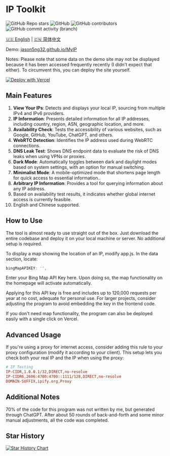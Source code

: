 # IP Toolkit

![GitHub Repo stars](https://img.shields.io/github/stars/jason5ng32/MyIP)
![GitHub](https://img.shields.io/github/license/jason5ng32/MyIP)
![GitHub contributors](https://img.shields.io/github/contributors/jason5ng32/MyIP)
![GitHub commit activity (branch)](https://img.shields.io/github/commit-activity/m/jason5ng32/MyIP)

[🇺🇸 English](README.md) | [🇨🇳 简体中文](README_CN.md)


Demo: [jason5ng32.github.io/MyIP](https://jason5ng32.github.io/MyIP/)

Notes: Please note that some data on the demo site may not be displayed because it has been accessed frequently recently (I didn't expect that either). To circumvent this, you can deploy the site yourself.

[![Deploy with Vercel](https://vercel.com/button)](https://vercel.com/new/clone?repository-url=https%3A%2F%2Fgithub.com%2Fjason5ng32%2FMyIP&project-name=MyIP&repository-name=MyIP)

## Main Features

1. **View Your IPs**: Detects and displays your local IP, sourcing from multiple IPv4 and IPv6 providers.
2. **IP Information**: Presents detailed information for all IP addresses, including country, region, ASN, geographic location, and more.
3. **Availability Check**: Tests the accessibility of various websites, such as Google, GitHub, YouTube, ChatGPT, and others.
4. **WebRTC Detection**: Identifies the IP address used during WebRTC connections.
5. **DNS Leak Test**: Shows DNS endpoint data to evaluate the risk of DNS leaks when using VPNs or proxies.
6. **Dark Mode**: Automatically toggles between dark and daylight modes based on system settings, with an option for manual switching.
7. **Minimalist Mode**: A mobile-optimized mode that shortens page length for quick access to essential information..
8. **Arbitrary IP Information**: Provides a tool for querying information about any IP address.
9. Based on availability test results, it indicates whether global internet access is currently feasible.
10. English and Chinese supported.

## How to Use

The tool is almost ready to use straight out of the box. Just download the entire codebase and deploy it on your local machine or server. No additional setup is required.

To display a map showing the location of an IP, modify app.js. In the data section, locate:

```javascript
bingMapAPIKEY: '',
```

Enter your Bing Map API Key here. Upon doing so, the map functionality on the homepage will activate automatically.

Applying for this API key is free and includes up to 120,000 requests per year at no cost, adequate for personal use. For larger projects, consider adjusting the program to avoid embedding the key in the frontend code.

If you don't need map functionality, the program can also be deployed easily with a single click on Vercel.

## Advanced Usage

If you're using a proxy for internet access, consider adding this rule to your proxy configuration (modify it according to your client). This setup lets you check both your real IP and the IP when using the proxy:

```ini
# IP Testing
IP-CIDR,1.0.0.1/32,DIRECT,no-resolve
IP-CIDR6,2606:4700:4700::1111/128,DIRECT,no-resolve
DOMAIN-SUFFIX,ipify.org,Proxy
```

## Additional Notes

70% of the code for this program was not written by me, but generated through ChatGPT. After about 50 rounds of back-and-forth and some minor manual adjustments, all the code was completed.

## Star History

[![Star History Chart](https://api.star-history.com/svg?repos=jason5ng32/MyIP&type=Date)](https://star-history.com/#jason5ng32/MyIP&Date)